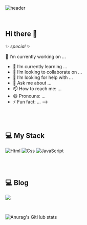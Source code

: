 ![header](https://capsule-render.vercel.app/api?type=wave&color=auto&height=300&section=header&text=Boryong&fontSize=70)

<br/>

## Hi there 👋

✨ _special_ ✨

🔭 I’m currently working on ...
- 🌱 I’m currently learning ...
- 👯 I’m looking to collaborate on ...
- 🤔 I’m looking for help with ...
- 💬 Ask me about ...
- 📫 How to reach me: ...
- 😄 Pronouns: ...
- ⚡ Fun fact: ...
-->

<br/><br/>

## 💻 My Stack
<img alt="Html" src ="https://img.shields.io/badge/HTML5-E34F26.svg?&style=for-the-badge&logo=HTML5&logoColor=white"/> <img alt="Css" src ="https://img.shields.io/badge/CSS3-1572B6.svg?&style=for-the-badge&logo=CSS3&logoColor=white"/> <img alt="JavaScript" src ="https://img.shields.io/badge/JavaScriipt-F7DF1E.svg?&style=for-the-badge&logo=JavaScript&logoColor=black"/> 

<br/><br/>

## 💻 Blog
<a href="https://velog.io/@kwonboryong/posts" target="_blank"><img src="https://img.shields.io/badge/Velog-#ffedec?style=for-the-badge&logo=Velog&logoColor=#ffedec"/></a>

<br/>

![Anurag's GitHub stats](https://github-readme-stats.vercel.app/api?username=kwonboryong&show_icons=true&theme=radical)
